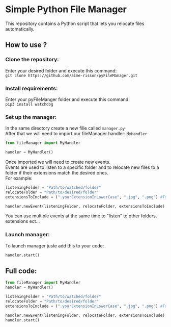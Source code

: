 # Simple Python File Manager

This repository contains a Python script that lets you relocate files automatically.

## How to use ?
### Clone the repository:
Enter your desired folder and execute this command: <br>
`git clone https://github.com/aime-risson/pyFileManager.git`

### Install requirements:
Enter your pyFileManger folder and execute this command: <br>
`pip3 install watchdog`

### Set up the manager:
In the same directory create a new fille called `manager.py`
<br>
After that we will need to import our fileManager handler: `MyHandler`
```python
from fileManager import MyHandler

handler = MyHandler()
```
Once imported we will need to create new events.<br>
Events are used to listen to a specific folder and to relocate new files to a folder if their extensions match the desired ones.<br>
For example:<br>
```python
listeningFolder = "Path/to/watched/folder" 
relocateFolder = "Path/to/desired/folder" 
extensionsToInclude = (".yourExtensionInLowerCase", ".jpg", ".png") #Tuple of strings !!!

handler.newEvent(listeningFolder, relocateFolder, extensionsToInclude)

```
You can use multiple events at the same time to "listen" to other folders, extensions ect...
### Launch manager:
To launch manager juste add this to your code:
```python
handler.start()
```
## Full code:
```python
from fileManager import MyHandler
handler = MyHandler()

listeningFolder = "Path/to/watched/folder" 
relocateFolder = "Path/to/desired/folder" 
extensionsToInclude = (".yourExtensionInLowerCase", ".jpg", ".png") #Tuple of strings !!!

handler.newEvent(listeningFolder, relocateFolder, extensionsToInclude)
handler.start()
```
